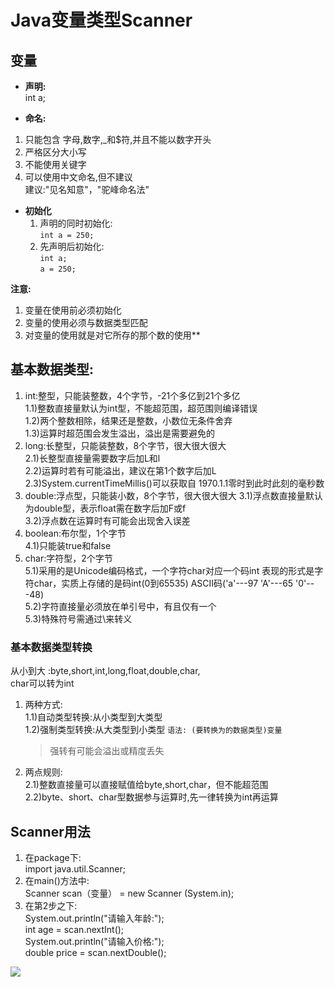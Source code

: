 # Java变量类型Scanner

## 变量 ##


- **声明:**    
    int a;  

- **命名:**
 1. 只能包含 字母,数字,_和$符,并且不能以数字开头  
 2.   严格区分大小写  
 3.  不能使用关键字  
  4.  可以使用中文命名,但不建议    
      建议:"见名知意"，"驼峰命名法"

- **初始化**
  1. 声明的同时初始化:     
  `int a = 250;`
  2. 先声明后初始化:   
  `int a;`  
  `a = 250;`


**注意:**  

 1. 变量在使用前必须初始化  
 2. 变量的使用必须与数据类型匹配  
 3. 对变量的使用就是对它所存的那个数的使用**

## 基本数据类型:
   1.  int:整型，只能装整数，4个字节，-21个多亿到21个多亿  
    1.1)整数直接量默认为int型，不能超范围，超范围则编译错误   
	  1.2)两个整数相除，结果还是整数，小数位无条件舍弃  
	  1.3)运算时超范围会发生溢出，溢出是需要避免的
   2.  long:长整型，只能装整数，8个字节，很大很大很大    
     2.1)长整型直接量需要数字后加L和l  
	   2.2)运算时若有可能溢出，建议在第1个数字后加L  
	   2.3)System.currentTimeMillis()可以获取自
	    1970.1.1零时到此时此刻的毫秒数  
   3. double:浮点型，只能装小数，8个字节，很大很大很大    3.1)浮点数直接量默认为double型，表示float需在数字后加F或f  
	  3.2)浮点数在运算时有可能会出现舍入误差
   4.  boolean:布尔型，1个字节  
    4.1)只能装true和false
   5. char:字符型，2个字节  
    5.1)采用的是Unicode编码格式，一个字符char对应一个码int
    表现的形式是字符char，实质上存储的是码int(0到65535)
    ASCII码('a'---97  'A'---65  '0'---48)  
	5.2)字符直接量必须放在单引号中，有且仅有一个  
	5.3)特殊符号需通过\来转义

  ### 基本数据类型转换

  从小到大  :byte,short,int,long,float,double,char,  
      char可以转为int

 1. 两种方式:  
     1.1)自动类型转换:从小类型到大类型  
 	1.2)强制类型转换:从大类型到小类型
 	  `语法: (要转换为的数据类型)变量`  
	>   强转有可能会溢出或精度丢失  
 2. 两点规则:  
     2.1)整数直接量可以直接赋值给byte,short,char，但不能超范围  
 	2.2)byte、short、char型数据参与运算时,先一律转换为int再运算

## Scanner用法

   1. 在package下:  
   import java.util.Scanner;  
   2. 在main()方法中:  
  Scanner scan（变量） = new Scanner  (System.in);  
   3. 在第2步之下:  
   System.out.println("请输入年龄:");  
   int age = scan.nextInt();  
 	  System.out.println("请输入价格:");  
   double price = scan.nextDouble();  




![](https://timgsa.baidu.com/timg?image&quality=80&size=b9999_10000&sec=1507281447488&di=8111ba84c7db0aefb6a8d699708006da&imgtype=jpg&src=http%3A%2F%2Fimg2.imgtn.bdimg.com%2Fit%2Fu%3D2533405370%2C2023197673%26fm%3D214%26gp%3D0.jpg)
